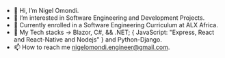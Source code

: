 - 👋 Hi, I’m Nigel Omondi.
- 👀 I’m interested in Software Engineering and Development Projects.
- 🌱 Currently enrolled in a Software Engineering Curriculum at ALX Africa.
- 💞️ My Tech stacks -> Blazor, C#, && .NET; { JavaScript: "Express, React and React-Native and Nodejs" } and Python-Django.
- 📫 How to reach me nigelomondi.engineer@gmail.com.

<!---
NigelOmondi/NigelOmondi is a ✨ special ✨ repository because its `README.md` (this file) appears on your GitHub profile.
You can click the Preview link to take a look at your changes.
--->
